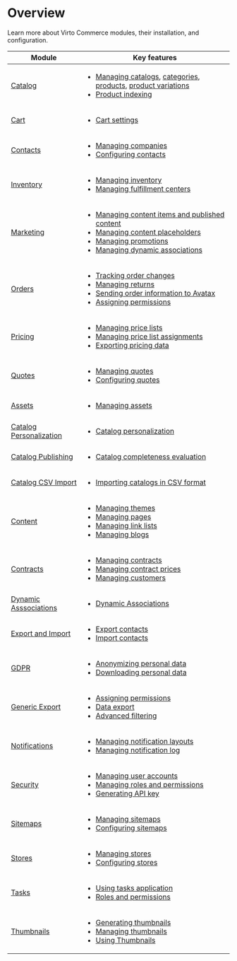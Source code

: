 # Overview

Learn more about Virto Commerce modules, their installation, and configuration.

| Module         	                        | Key features                                                                                                                                     	|
|------------------------------------------	|--------------------------------------------------------------------------------------------------------------------------------------------------	|
| [Catalog](catalog/overview.md)        	| <ul> <li>[Managing catalogs](catalog/add-new-catalog.md), [categories](catalog/managing-categories.md), [products](catalog/managing-products.md), [product variations](catalog/managing-product-variations.md)</li> <li>[Product indexing](catalog/product-indexing.md)</li> </ul>      	    |
| [Cart](cart/settings.md)                  | <ul> <li>[Cart settings](cart/settings.md)</li> </ul>                                                                                             |     
| [Contacts](contacts/overview.md)       	| <ul> <li>[Managing companies](contacts/managing-contacts.md)</li> <li>[Configuring contacts](contacts/settings.md)</li> </ul>                     |
| [Inventory](inventory/overview.md)      	| <ul> <li>[Managing inventory](inventory/managing-inventory.md)</li> <li>[Managing fulfillment centers](inventory/managing-fulfillment-centers.md)</li> </ul>  |
| [Marketing](marketing/overview.md)      	| <ul> <li>[Managing content items and published content](marketing/managing-content-items.md)</li> <li>[Managing content placeholders](marketing/managing-content-placeholders.md)</li> <li>[Managing promotions](marketing/managing-promotions.md)</li> <li>[Managing dynamic associations](marketing/managing-dynamic-associations.md)</li> </ul>            	|
| [Orders](order-management/overview.md)  	| <ul> <li>[Tracking order changes](order-management/tracking-order-changes.md)</li> <li>[Managing returns](order-management/managing-returns.md)</li> <li>[Sending order information to Avatax](order-management/sending-order-information-to-avatax.md)</li> <li>[Assigning permissions](order-management/permissions.md)</li> </ul> 	|
| [Pricing](pricing/overview.md)        	| <ul> <li>[Managing price lists](pricing/creating-new-price-list.md)</li> <li>[Managing price list assignments](pricing/adding-new-assignment.md)</li> <li>[Exporting pricing data](pricing/export-functionality.md)</li> </ul>                                	|
| [Quotes](quotes/overview.md)              | <ul> <li>[Managing quotes](quotes/manage-quotes.md)</li> <li>[Configuring quotes](quotes/settings.md)</li> </ul>  |
| [Assets](assets/overview.md)              | <ul> <li>[Managing assets](assets/managing-assets.md) </li> </ul> |
| [Catalog Personalization](catalog-personalization/overview.md) | <ul><li>[Catalog personalization](catalog-personalization/overview.md)</li></ul> |
| [Catalog Publishing](catalog-publishing/overview.md) | <ul><li>[Catalog completeness evaluation](catalog-publishing/overview.md)</li> </ul>|
| [Catalog CSV Import](catalog-csv-import/overview.md) | <ul><li>[Importing catalogs in CSV format](catalog-csv-import/overview.md)</li> </ul>|
| [Content](content/overview.md)           | <ul> <li>[Managing themes](content/managing-themes.md)</li> <li>[Managing pages](content/managing-pages.md)</li> <li>[Managing link lists](content/managing-linklists.md)</li> <li>[Managing blogs](content/managing-blogs.md)</li>  </ul> |
| [Contracts](contracts/overview.md)      	| <ul> <li>[Managing contracts](contracts/creating-and-terminating-contracts.md)</li> <li>[Managing contract prices](contracts/managing-contract-prices.md)</li> <li>[Managing customers](contracts/managing-contract-customers.md)</li> </ul>  |
| [Dynamic Asssociations](dynamic-associations/overview.md) | <ul> <li>[Dynamic Associations](dynamic-associations/overview.md)</li> </ul> |
| [Export and Import](customer-export-import/overview.md)| <ul> <li>[Export contacts](customer-export-import/overview.md)</li>  <li>[Import contacts](customer-export-import/overview.md)</li> </ul> |
| [GDPR](gdpr/overview.md) | <ul> <li>[Anonymizing personal data](gdpr/manage-personal-data.md#anonymize-personal-data)</li> <li>[Downloading personal data](gdpr/manage-personal-data.md#download-personal-data)</li> </ul> |
| [Generic Export](generic-export/overview.md)| <ul> <li>[Assigning permissions](generic-export/assigning-permissions.md) </li> <li>[Data export](generic-export/exporting-data.md)</li> <li>[Advanced filtering](generic-export/advanced-filtering.md)</li>  </ul>                                                     |
| [Notifications](notifications/overview.md)| <ul> <li>[Managing notification layouts](notifications/notification-layouts.md)</li> <li>[Managing notification log](notifications/notification-log.md)</li> </ul> |
| [Security](security/overview.md)       	| <ul> <li>[Managing user accounts](security/managing-users.md)</li> <li>[Managing roles and permissions](security/roles-and-permissions.md)</li> <li>[Generating API key](security/api-key.md)</li>  </ul>  |
| [Sitemaps](sitemaps/overview.md)       	| <ul> <li>[Managing sitemaps](sitemaps/configuring-sitemaps.md)</li> <li>[Configuring sitemaps](sitemaps/settings.md)</li> </ul>                   |
| [Stores](store/overview.md)            	| <ul> <li>[Managing stores](store/adding-new-store.md)</li> <li>[Configuring stores](store/configuring-store.md)</li> </ul>                        |
| [Tasks](tasks/overview.md)          	    | <ul> <li>[Using tasks application](tasks/using-application.md)</li> <li>[Roles and permissions](tasks/roles-permissions.md)</li> </ul>            |
| [Thumbnails](thumbnails/overview.md)     	| <ul> <li>[Generating thumbnails](thumbnails/generating-thumbnails.md)</li> <li>[Managing thumbnails](thumbnails/thumbnail-options.md)</li> <li>[Using Thumbnails](thumbnails/using-thumbnails.md)</li> </ul>                                                	|